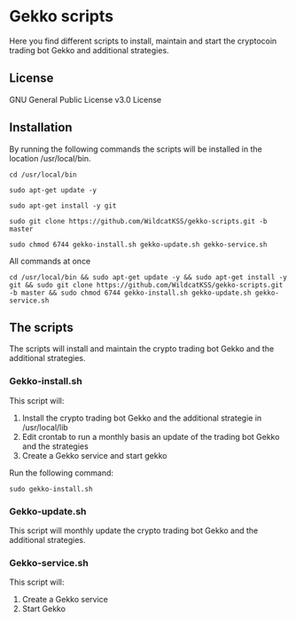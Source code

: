 # Gekko scripts
Here you find different scripts to install, maintain and start the cryptocoin trading bot Gekko and additional strategies.

## License
GNU General Public License v3.0 License

## Installation
By running the following commands the scripts will be installed in the location /usr/local/bin.

`cd /usr/local/bin`

`sudo apt-get update -y`

`sudo apt-get install -y git`

`sudo git clone https://github.com/WildcatKSS/gekko-scripts.git -b master`

`sudo chmod 6744 gekko-install.sh gekko-update.sh gekko-service.sh`

All commands  at once

`cd /usr/local/bin && sudo apt-get update -y && sudo apt-get install -y git && sudo git clone https://github.com/WildcatKSS/gekko-scripts.git -b master && sudo chmod 6744 gekko-install.sh gekko-update.sh gekko-service.sh`

## The scripts
The scripts will install and maintain the crypto trading bot Gekko and the additional strategies.

### Gekko-install.sh
This script will:
1. Install the crypto trading bot Gekko and the additional strategie in /usr/local/lib
1. Edit crontab to run a monthly basis an update of the trading bot Gekko and the strategies
1. Create a Gekko service and start gekko

Run the following command:

`sudo gekko-install.sh`

### Gekko-update.sh
This script will monthly update the crypto trading bot Gekko and the additional strategies.

### Gekko-service.sh
This script will:
1. Create a Gekko service
1. Start Gekko
